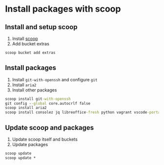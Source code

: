 # Install packages with scoop

## Install and setup scoop

1. Install [scoop]
1. Add bucket extras

```cmd
scoop bucket add extras
```

[scoop]: https://github.com/lukesampson/scoop

## Install packages

1. Install `git-with-openssh` and configure `git`
1. Install `aria2`
1. Install other packages

```cmd
scoop install git-with-openssh
git config --global core.autocrlf false
scoop install aria2
scoop install consolez jq libreoffice-fresh python vagrant vscode-portable winmerge
```

## Update scoop and packages

1. Update scoop itself and buckets
1. Update packages

```cmd
scoop update
scoop update *
```
